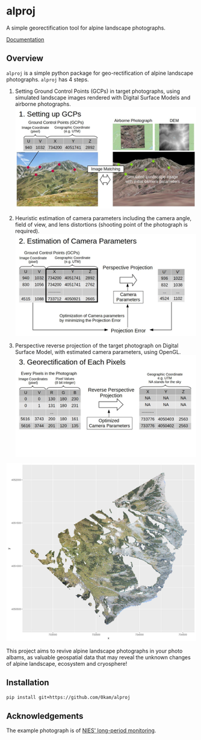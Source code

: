 # alproj
A simple georectification tool for alpine landscape photographs.

[Documentation](https://alproj.readthedocs.io/en/latest/index.html)
## Overview
`alproj` is a simple python package for geo-rectification of alpine landscape photographs. 
`alproj` has 4 steps.
1. Setting Ground Control Points (GCPs) in target photographs, using simulated landscape images rendered with Digital Surface Models and airborne photographs.
![](docs/_static/setting_up_gcps.jpg)

2. Heuristic estimation of camera parameters including the camera angle, field of view, and lens distortions (shooting point of the photograph is required).
![](docs/_static/estimation_of_camera_parameters.jpg)

3. Perspective reverse projection of the target photograph on Digital Surface Model, with estimated camera parameters, using OpenGL.
![](docs/_static/georectification.jpg)

![](docs/_static/ortholike.png)

This project aims to revive alpine landscape photographs in your photo albams, as valuable geospatial data that may reveal the unknown changes of alpine landscape, ecosystem and cryosphere!

## Installation
`pip install git+https://github.com/0kam/alproj`

## Acknowledgements
The example photograph is of [NIES' long-period monitoring](https://db.cger.nies.go.jp/gem/ja/mountain/station.html?id=2).   